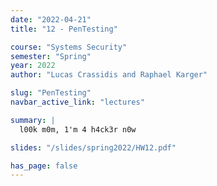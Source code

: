 ```yaml
---
date: "2022-04-21"
title: "12 - PenTesting"

course: "Systems Security"
semester: "Spring"
year: 2022
author: "Lucas Crassidis and Raphael Karger"

slug: "PenTesting"
navbar_active_link: "lectures"

summary: |
  l00k m0m, 1'm 4 h4ck3r n0w

slides: "/slides/spring2022/HW12.pdf"

has_page: false
---
```

